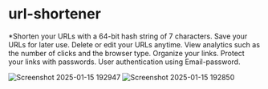 # url-shortener

*Shorten your URLs with a 64-bit hash string of 7 characters.
Save your URLs for later use.
Delete or edit your URLs anytime.
View analytics such as the number of clicks and the browser type.
Organize your links.
Protect your links with passwords.
User authentication using Email-password.

![Screenshot 2025-01-15 192947](https://github.com/user-attachments/assets/b18e7027-6778-4d4e-b220-82079319637c)
![Screenshot 2025-01-15 192850](https://github.com/user-attachments/assets/97ed8cad-79df-4710-9b1d-4acdc42a47f6)
